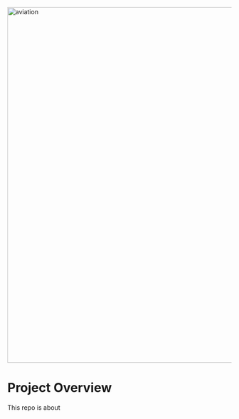 <p align='centre'>
  <img width="800" alt="aviation" src="https://github.com/user-attachments/assets/fc19ac5b-e32a-43de-8b48-6f7f99a625c1">

# Project Overview
This repo is about
